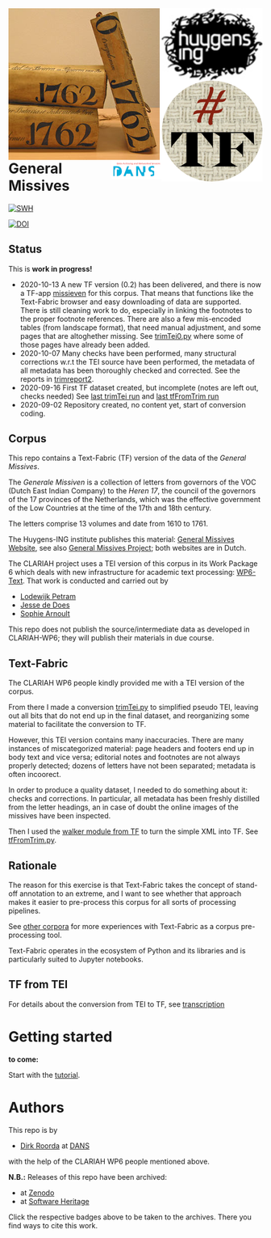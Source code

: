 <div>
<img src="docs/images/logo.png" align="left" width="300"/>
<img src="docs/images/huygenslogo.png" align="right" width="200"/>
<img src="docs/images/tf.png" align="right" width="200"/>
<img src="docs/images/dans.png" align="right" width="100"/>
</div>

General Missives
=================

[![SWH](https://archive.softwareheritage.org/badge/origin/https://github.com/Nino-cunei/oldassyrian/)](https://archive.softwareheritage.org/browse/origin/?origin_url=https://github.com/Dans-labs/clariah-gm)

[![DOI](https://zenodo.org/badge/292204502.svg)](https://zenodo.org/badge/latestdoi/292204502)


Status
------

This is **work in progress!**

*   2020-10-13 A new TF version (0.2) has been delivered, and there is now a TF-app
    [missieven](https://github.com/annotation/app-missieven) for this corpus.
    That means that functions like the Text-Fabric browser and easy downloading of data are supported.
    There is still cleaning work to do, especially in linking the footnotes to the proper
    footnote references.
    There are also a few mis-encoded tables (from landscape format), that need manual adjustment,
    and some pages that are altoghether missing.
    See [trimTei0.py](https://github.com/Dans-labs/clariah-gm/blob/master/programs/trimTei0.py) where some of those
    pages have already been added.
*   2020-10-07 Many checks have been performed, many structural corrections w.r.t the TEI source have been performed,
    the metadata of all metadata has been thoroughly checked and corrected.
    See the reports in
    [trimreport2](trimreport2).
*   2020-09-16 First TF dataset created, but incomplete (notes are left out, checks needed)
    See 
    [last trimTei run](log-trimTei.txt)
    and
    [last tfFromTrim run](log-tfFromTrim.txt)
*   2020-09-02 Repository created, no content yet, start of conversion coding.

Corpus
------

This repo contains a Text-Fabric (TF) version of the data of the *General Missives*.

The *Generale Missiven* is a collection of letters from governors of the
VOC (Dutch East Indian Company) to
the *Heren 17*, the council of the governors of the 17 provinces of the Netherlands,
which was the effective
government of the Low Countries at the time of the 17th and 18th century.

The letters comprise 13 volumes and date from 1610 to 1761.

The Huygens-ING institute publishes this material:
[General Missives Website](http://resources.huygens.knaw.nl/retroboeken/generalemissiven/#page=0&accessor=toc&view=homePane),
see also
[General Missives Project](http://resources.huygens.knaw.nl/vocgeneralemissiven);
both websites are in Dutch.

The CLARIAH project uses a TEI version of this corpus in its Work Package 6 which deals with
new infrastructure for academic text processing:
[WP6-Text](https://www.clariah.nl/en/work-packages/focus-areas/text?layout=blog).
That work is conducted and carried out by

* [Lodewijk Petram](https://www.lodewijkpetram.nl)
* [Jesse de Does](https://www.researchgate.net/profile/Jesse_De_Does)
* [Sophie Arnoult](http://www.illc.uva.nl/People/person/3601/Ir-Sophie-Arnoult)

This repo does not publish the source/intermediate data as developed in CLARIAH-WP6;
they will publish their materials in due course.

Text-Fabric
--------------------------------------

The CLARIAH WP6 people kindly provided me with a TEI version of the corpus.

From there I made a conversion
[trimTei.py](https://github.com/Dans-labs/clariah-gm/blob/master/programs/trimTei.py)
to simplified pseudo TEI, leaving out all bits that do not end up in the final dataset,
and reorganizing some material to facilitate the conversion to TF.

However, this TEI version contains many inaccuracies.
There are many instances of miscategorized material: page headers and footers end up in body text and vice versa;
editorial notes and footnotes are not always properly detected; dozens of letters have not been separated;
metadata is often incoorect.

In order to produce a quality dataset, I needed to do something about it: checks and corrections.
In particular, all metadata has been freshly distilled from the letter headings, an in case of doubt the
online images of the missives have been inspected.

Then I used the
[walker module from TF](https://annotation.github.io/text-fabric/convert/walker.html#gsc.tab=0)
to turn the simple XML into TF.
See
[tfFromTrim.py](https://github.com/Dans-labs/clariah-gm/blob/master/programs/tfFromTrim.py).

Rationale
-----------------

The reason for this exercise is that Text-Fabric takes the concept of stand-off annotation
to an extreme,
and I want to see whether that approach makes it easier to pre-process this corpus
for all sorts of processing pipelines.

See
[other corpora](https://annotation.github.io/text-fabric/about/corpora.html#gsc.tab=0)
for more experiences with Text-Fabric as a corpus pre-processing tool.

Text-Fabric operates in the ecosystem of Python and its libraries
and is particularly suited to Jupyter notebooks.

TF from TEI
-----------
For details about the conversion from TEI to TF, see 
[transcription](docs/transcription.md)

Getting started
===============

**to come:**

Start with the
[tutorial](https://nbviewer.jupyter.org/github/annotation/tutorials/blob/master/generalmissives/start.ipynb).


Authors
=======

This repo is by

*   [Dirk Roorda](https://pure.knaw.nl/portal/en/persons/dirk-roorda) at
    [DANS](https://www.dans.knaw.nl)

with the help of the CLARIAH WP6 people mentioned above.

**N.B.:** Releases of this repo have been archived:

* at [Zenodo](https://zenodo.org)
* at [Software Heritage](https://archive.softwareheritage.org)

Click the respective badges above to be taken to the archives.
There you find ways to cite this work.
